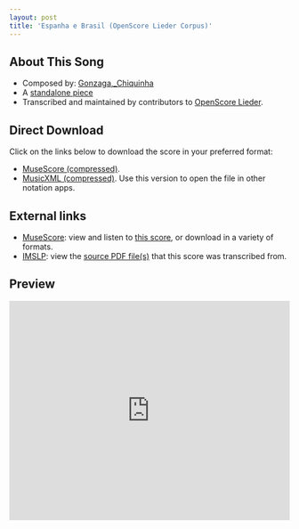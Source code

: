 ```yaml
---
layout: post
title: 'Espanha e Brasil (OpenScore Lieder Corpus)'
---
```


## About This Song

- Composed by: [Gonzaga,_Chiquinha](https://fourscoreandmore.org/openscore/lieder/Gonzaga,_Chiquinha)
- A [standalone piece](https://fourscoreandmore.org/openscore/lieder/Gonzaga,_Chiquinha/_)
- Transcribed and maintained by contributors to [OpenScore Lieder].

[OpenScore Lieder]: https://musescore.com/openscore-lieder-corpus

## Direct Download

Click on the links below to download the score in your preferred format:
- [MuseScore (compressed)](https://github.com/openscore/lieder/blob/main/scores/Gonzaga,_Chiquinha/_/Espanha_e_Brasil/lc6610246.mscz?raw=true).
- [MusicXML (compressed)](https://github.com/openscore/lieder/blob/main/scores/Gonzaga,_Chiquinha/_/Espanha_e_Brasil/lc6610246.mxl?raw=true). Use this version to open the file in other notation apps.

## External links

- [MuseScore]: view and listen to [this score][MuseScore], or download in a variety of formats.
- [IMSLP]: view the [source PDF file(s)][IMSLP] that this score was transcribed from.

[MuseScore]: https://musescore.com/score/6610246
[IMSLP]: https://imslp.org/wiki/Special:ReverseLookup/606047

## Preview

<iframe width="100%" height="394" src="https://musescore.com/openscore-lieder-corpus/scores/6610246/embed" frameborder="0" allowfullscreen allow="autoplay; fullscreen"></iframe>
